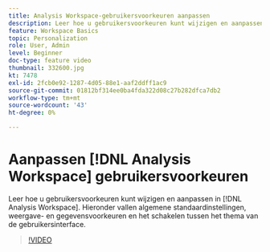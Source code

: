 ```yaml
---
title: Analysis Workspace-gebruikersvoorkeuren aanpassen
description: Leer hoe u gebruikersvoorkeuren kunt wijzigen en aanpassen in Analysis Workspace
feature: Workspace Basics
topic: Personalization
role: User, Admin
level: Beginner
doc-type: feature video
thumbnail: 332600.jpg
kt: 7478
exl-id: 2fcb0e92-1287-4d05-88e1-aaf2ddff1ac9
source-git-commit: 01812bf314ee0ba4fda322d08c27b282dfca7db2
workflow-type: tm+mt
source-wordcount: '43'
ht-degree: 0%

---
```


# Aanpassen [!DNL Analysis Workspace] gebruikersvoorkeuren

Leer hoe u gebruikersvoorkeuren kunt wijzigen en aanpassen in [!DNL Analysis Workspace]. Hieronder vallen algemene standaardinstellingen, weergave- en gegevensvoorkeuren en het schakelen tussen het thema van de gebruikersinterface.

>[!VIDEO](https://video.tv.adobe.com/v/3429990/?quality=12&learn=on&captions=dut)
